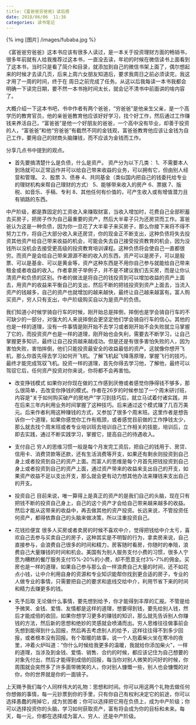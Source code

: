 ```yaml
---
title:《富爸爸穷爸爸》读后感
date: 2018/06/06  11:36
categories: 读书笔记
---
```


{% img [图片] /images/fubaba.jpg %}


《富爸爸穷爸爸》这本书应该有很多人读过，是一本关于投资理财方面的畅销书，很多年前就有人给我推荐过这本书，一直没去读，年初的时候在微信读书上面看到了这本书，当时只是看了简介和目录，就添加到自己的微信书架上面了，偶尔想起来的时候才去读几页，后来上周六女朋友知道后，要求我周日之前必须读完，我这才用了一周的时间，终于在	周日之前完成了任务。从这以后我每读一本书我都会明确一下读完日期，要不然一本书拖时间太长，就会记不清书中前面讲的啥内容了。

大概介绍一下这本书吧，书中作者有两个爸爸，“穷爸爸”是他亲生父亲，是一个高学历的教育官员，他的亲爸爸教育他应该好好学习，找个好工作，然后通过工作赚钱来养活自己，“富爸爸”是他一个好朋友的爸爸，一个高中没有毕业，却善于投资的人，“富爸爸”和他“穷爸爸”有截然不同的金钱观，富爸爸教育他应该让金钱为自己工作，要用自己的财商头脑赚钱，而不应该为金钱而工作。

分享几点书中提到的观点。
- 首先要搞清楚什么是负债，什么是资产。
资产分为以下几类：
1、不需要本人到场就可以正常运作并可以给自己带来收益的业务，可以拥有它，但由别人经营和管理。
2、股票
3、债券
4、共同基金（类似国内把自己的钱委托给专业的理财机构来帮自己理财的方式）
5、能够带来收入的房产
6、票据
7、版税、如音乐、手稿、专利
8、其他任何有价值的，可产生收入或有增值潜力且有销路的东西。

中产阶级，都是靠固定的工资收入来赚取财富，当收入增加时，花费自己全部积蓄去买房子，把房子作为自己最重要的资产，然后大半辈子只为还房贷而工作。富爸爸认为这是一种负债，因为你一旦花了大半辈子来买房子，那么你接下来将不得不努力工作，将自己大部分收入来还房贷，你的现金正不断支出，这种负债将失去投资其他资产给自己带来收益的机会，可能会失去自己接受投资教育的机会，因为没钱所以没机会去接受更高级的投资教育培训课程。这种负债将会使自己一直都很穷。而资产是会给自己带来源源不断的收入的东西，资产可以是房子，可以是股票、可以是基金、可以是黄金等，资产这种东西是不用你自己参与就能给自己带来租金或者收益的收入。作者拿房子举例子，并不是不建议我们去买房，而是让你认清资产和负债的区别。作者的做法是将自己的钱投资到可以增加收益的资产上面去，用资产的收益来平衡自己的支出，然后不断的把钱投资到资产上面去，当流入资产的钱越多，自己的资产也就增加的越来越快，最终让自己越来越富有。富人购买资产，穷人只有支出，中产阶级购买自以为是资产的负债。


我们知道小时候学骑自行车的时候，刚开始总是摔倒，摔倒也是学会骑自行车的不可缺少的一部分，对强大的人来说摔倒会更坚定他们学会骑自行车的信心。其他的也是一样的道理，没有一件事情是刚开始不去学习或者刚开始不会失败就立马掌握了它的，而投资资产也是一样的道理，刚开始也会失利，需要去不断学习，让自己掌握更多知识，最终让自己投资越来越成功。但是还是有很多害怕失败的人，因为害怕失败，害怕摔倒，他们只能投资最安全的收益最低的资产。这就像你想开飞机，那么你首先得去学习如何开飞机。了解飞机起飞降落原理，掌握飞行的技巧，最终才能完成驾驭飞机。投资一样的道理，首先你得去学习他，了解他，最终可以驾驭它后，任何资产投资对你来说，你将都不会再害怕。

- 改变挣钱模式
如果你对你现在做的工作感到厌倦或者感觉你挣得钱不够多，那么很简单，去改变你挣钱的模式。作者在26岁的时候参加了一个周末研讨班，内容是“关于如何购买破产的房地产”学习到技巧后，就立马试着付诸实践，并在后来三年内利用业务时间掌握了这种技巧。后来通过这个模式赚了几百万美元。后来作者利用这种赚钱的方式，又参加了很多个周末班。这里作者是想告诉你一个道理，如果你感觉你工作有瓶颈，或者感觉目前做的工作挣钱太少，那么就去找个周末班或者专业培训班去培训自己工作相关的技能，培训后，立即去实践，通过不断实践学习，掌握它，提高自己的待遇收入。

- 支付自己
穷人的思维习惯一般是每个月发完工资后，把自己的钱用于、房贷、信用卡、消费贷款等还款，还有生活消费等开支，如果还有剩余则投资到自己身上或者投资到自己的资产上面。而富人的思维是每个月首先把钱投资到自己身上或者投资到自己的资产上面，通过资产带来的收益来支出自己的开支，如果资产收益不足以支出开支，那么就会更有动力想其他办法来赚钱来支出自己的开支。

- 投资自己
目前来说，唯一算得上是真正的资产的是我们自己的头脑，现在只有把钱不断的投资自己身上，自己的这个资产才会给自己带来越来越多的收益。然后才能从这带来的收益中，再去做其他的资产投资。长远来说，不管投资任何资产，都得依靠自己的头脑来做决策，所以注重投资自己。


- 花钱捡便宜
很多人买房或者卖房的时候不喜欢中介，觉得把钱给中介太亏，喜欢自己去参与买卖自己的房子，这种其实是不明智的行为，拿卖房来说，自己直接参与，会浪费自己很多的时间和精力，房客随时看房，你随时的奉陪，浪费自己大量赚钱的时间和机会。美国有为别人服务支付小费的习惯，很多人宁愿为糟糕的餐厅服务支付15%-20%的小费，却不愿意支付3%-7%的佣金。买房也是一样的道理，如果自己参与那么会一样浪费自己大量的时间，还不如花点小钱，让中介利用自身的资源和专业知识能帮你找到更合适的房子，专业的人做专业的事情，只需要把自己的要求和底线交给中介，利用节省下来的时间和精力去赚更多的钱。

- 先予后取
无论做什么事情，要先想到给予，你才能得到丰厚的汇报。不管是给予微笑、金钱、爱情、友情都是这样的道理，想要得到钱，要先给别人钱，然后才能成倍的收回，如果你想学习更多的赚钱的知识，那么就先告诉别人你赚钱的方法，然后新的思想和绝妙的灵感就会喷涌而出。穷人思维往往做事前会先想到能得到什么回报，然后再去考虑别人的给予，这样往往得不到多少回报，或者根本没有回报。有个取暖的故事，说一个人抱着柴火坐在寒冷的夜里，冲着火炉叫道：“你什么时候给我更多的温暖，我就给你添加柴火”，一样的道理，当涉及到金钱、爱情、销售、合约的时候，都应该记住为自己想要的对象先付出，然后才能得到成倍的回报，每当你对别人微笑的问好的时候，你周围就会突然多了许多面带微笑的人，你对别人慷慨一些，别人也会慷慨的对你，你的世界就是你的一面镜子。

上天赐予我们每个人同样伟大的礼物：思想和时间。你可以用这两个礼物去做任何你想做的事情，每一元钞票到你的手里，只有你自己有权利决定它的前途，你可以选择愚蠢的用掉它，成为贫困者；你可以选择把它用在负债上，成为中产阶级；你可以选择投资你的头脑，学习如何获取资产，富有将会成为你的目标和未来。每天，每一元，你都在选择成为富人、穷人、还是中产阶级。















